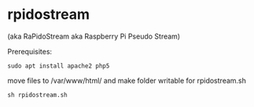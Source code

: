 # rpidostream
(aka RaPidoStream aka Raspberry Pi Pseudo Stream)

Prerequisites:

```sudo apt install apache2 php5```

move files to /var/www/html/ and make folder writable for rpidostream.sh

```sh rpidostream.sh```
